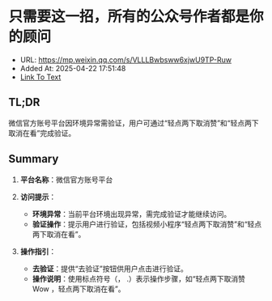 # 只需要这一招，所有的公众号作者都是你的顾问
- URL: https://mp.weixin.qq.com/s/VLLLBwbsww6xjwU9TP-Ruw
- Added At: 2025-04-22 17:51:48
- [Link To Text](2025-04-22-只需要这一招，所有的公众号作者都是你的顾问_raw.md)

## TL;DR
微信官方账号平台因环境异常需验证，用户可通过“轻点两下取消赞”和“轻点两下取消在看”完成验证。

## Summary
1. **平台名称**：微信官方账号平台

2. **访问提示**：
   - **环境异常**：当前平台环境出现异常，需完成验证才能继续访问。
   - **验证操作**：提示用户进行验证，包括视频小程序“轻点两下取消赞”和“轻点两下取消在看”。

3. **操作指引**：
   - **去验证**：提供“去验证”按钮供用户点击进行验证。
   - **操作说明**：使用标点符号（， .）表示操作步骤，如“轻点两下取消赞 Wow ，轻点两下取消在看”。
